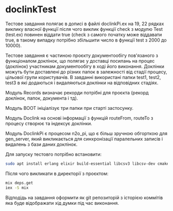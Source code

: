 # doclinkTest
Тестове завдання полягає в дописі в файлі doclinkPi.ex на 19, 22 рядках виклику власної функції після чого виклик функції check з модулю Test (test.ex) повинен віддати true (check з самого початку може віддавати true, в такому випадку потрібно збільшити число в функції test з 2000 до 10000).
 
Тестове завдання є частиною проєкту документообігу пов'язаного з функціоналом доклінок, що полягає у доставці посилань на процес (доклінок) участникам документообігу в ході його виконання. Доклінки можуть бути доставлені до різних папок в залежності від стадії процесу, цільової групи користувачів. В завданні використані папки test1, test2, test3 в які додаються і видаляються доклінки на відповідних стадіях.

Модуль Records визначає рекорди потрібні для проєкта (рекорд доклінок, папок, документа і тд).

Модуль BOOT ініціалізує три папки при старті застосунку.

Модуль Doclink на основі інформації з функцій routeFrom, routeTo з процесу створює та індексує доклінки.

Модуль DoclinkPi є процесом n2o_pi, що є більш зручною обгорткою для gen_server, який викликається для синхронізації паралельних записів і видалень з бази даних доклінок.

Для запуску тестовго потрібно встановити:
```bash
sudo apt install erlang elixir build-essential libcsv3 libcsv-dev cmake
```
Після чого викликати в директорії з проєктом:
```bash
mix deps.get
iex -S mix
```

Відподідь на завдання оформити як git репозиторій з історією коммітів яка буде відображати хід думки під час виконання.
